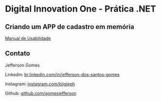 # Digital Innovation One - Prática .NET

## Criando um APP de cadastro em memória

[Manual de Usabilidade](App-de-Cadastro-de-Series.pdf)

## Contato

Jefferson Gomes

Linkedin:  [br.linkedin.com/in/jefferson-dos-santos-gomes](http://https://br.linkedin.com/in/jefferson-dos-santos-gomes)

Instagram:  [instagram.com/biigjeph](https://instagram.com/biigjeph)

Github:  [github.com/gomesjefferson](https://github.com/gomesjefferson)
